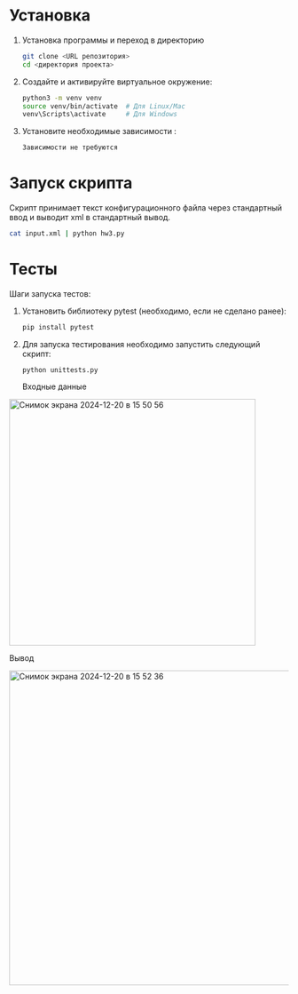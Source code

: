 # Установка
1. Установка программы и переход в директорию
   ```bash
   git clone <URL репозитория>
   cd <директория проекта>
   ```
2. Создайте и активируйте виртуальное окружение:
   ```bash
   python3 -m venv venv
   source venv/bin/activate  # Для Linux/Mac
   venv\Scripts\activate     # Для Windows
   ```
3. Установите необходимые зависимости :
   ```bash
   Зависимости не требуются
   ```

# Запуск скрипта

Скрипт принимает текст конфигурационного файла через стандартный ввод и выводит xml в стандартный вывод.

```bash
cat input.xml | python hw3.py
```

# Тесты

Шаги запуска тестов:
1. Установить библиотеку pytest (необходимо, если не сделано ранее):
   ```bash
   pip install pytest
   ```
   
2. Для запуска тестирования необходимо запустить следующий скрипт:
   ```shell
   python unittests.py
   ```

   Входные данные
<img width="444" alt="Снимок экрана 2024-12-20 в 15 50 56" src="https://github.com/user-attachments/assets/917119dd-5c05-4df4-bb12-e8ff2fd81b3c" />


   Вывод

<img width="567" alt="Снимок экрана 2024-12-20 в 15 52 36" src="https://github.com/user-attachments/assets/6ba56d37-b4d2-479f-b366-fc5487f4be8c" />

